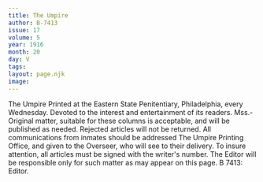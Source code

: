```yaml
---
title: The Umpire
author: B-7413
issue: 17
volume: 5
year: 1916
month: 20
day: V
tags:
layout: page.njk
image:
---
```

The Umpire   Printed at the Eastern State Penitentiary, Philadelphia, every Wednesday.   Devoted to the interest and entertainment of its readers.   Mss.-Original matter, suitable for these columns is acceptable, and will be published as needed. Rejected articles will not be returned.   All communications from inmates should be addressed The Umpire Printing Office, and given to the Overseer, who will see to their delivery.   To insure attention, all articles must be signed with the writer's number.   The Editor will be responsible only for such matter as   may appear on this page.   B 7413: Editor.


